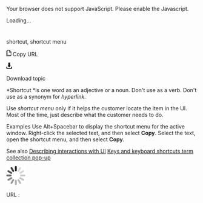 Your browser does not support JavaScript. Please enable the Javascript.

Loading...

# 

shortcut, shortcut menu

![Copy URL](shortcut-shortcut-menu_files/Copy.png)
Copy URL

![Download](shortcut-shortcut-menu_files/Download.png)

Download topic

*Shortcut *is one word as an adjective or a noun. Don't use as a verb. Don't use as a synonym for *hyperlink.*

Use *shortcut menu* only if it helps the customer locate the item in the UI. Most of the time, just describe what the customer needs to do. 

Examples
Use Alt+Spacebar to display the shortcut menu for the active window.
Right-click the selected text, and then select **Copy**.
Select the text, open the shortcut menu, and then select **Copy**.

See also [
Describing interactions with UI](https://worldready.cloudapp.net/Styleguide/Read?id=2700&topicid=26472)
[Keys and keyboard shortcuts term collection
](https://worldready.cloudapp.net/Styleguide/Read?id=2700&topicid=27401)[pop-up
](https://worldready.cloudapp.net/Styleguide/Read?id=2700&topicid=28831)

![In progress](shortcut-shortcut-menu_files/activity-large.gif)

URL :
